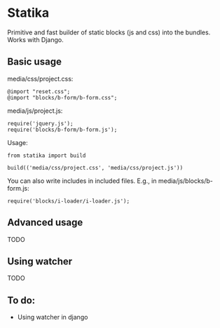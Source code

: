 # Statika

Primitive and fast builder of static blocks (js and css) into the bundles.
Works with Django.

## Basic usage

media/css/project.css:

    @import "reset.css";
    @import "blocks/b-form/b-form.css";

media/js/project.js:

    require('jquery.js');
    require('blocks/b-form/b-form.js');

Usage:

    from statika import build

    build(('media/css/project.css', 'media/css/project.js'))

You can also write includes in included files. E.g., in media/js/blocks/b-form.js:

    require('blocks/i-loader/i-loader.js');

## Advanced usage

TODO

## Using watcher

TODO

## To do:

  * Using watcher in django
